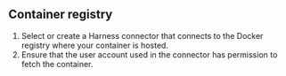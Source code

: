 ## Container registry

1. Select or create a Harness connector that connects to the Docker registry where your container is hosted.
2. Ensure that the user account used in the connector has permission to fetch the container.
